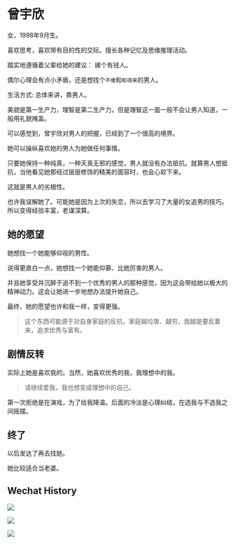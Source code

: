 # 曾宇欣

女，1998年9月生。

喜欢思考，喜欢带有目的性的交际。擅长各种记忆及思维推理活动。

踏实地遵循着父辈给她的建议： 嫁个有钱人。

偶尔心理会有点小矛盾，还是想找个`不傻`和`和得来`的男人。



生活方式: 总体来讲，靠男人。

美貌是第一生产力，理智是第二生产力，但是理智这一面一般不会让男人知道，一般用礼貌掩盖。



可以感觉到，曾宇欣对男人的把握，已经到了一个很高的境界。

她可以操纵喜欢她的男人为她做任何事情。

只要她保持一种纯真，一种天真无邪的感觉，男人就没有办法抵抗。就算男人想抵抗，当他看见她那经过层层修饰的精美的面容时，也会心软下来。

这就是男人的劣根性。



也许我误解她了。可能她是因为上次的失恋，所以去学习了大量的女追男的技巧。所以变得经验丰富，老谋深算。

## 她的愿望

她想找一个她能够仰视的男性。

说得更直白一点，她想找一个她能仰慕、比她厉害的男人。

并且她享受并沉醉于追不到一个优秀的男人的那种感觉，因为这会带给她以极大的精神动力。这会让她进一步地想办法提升她自己。

最终，她的愿望也许和我一样，变得更强。

> 这个东西可能源于对自身家庭的反抗。家庭越垃圾、越穷，我越是要反着来，追求优秀与富有。

## 剧情反转

实际上她是喜欢我的。当然，她喜欢优秀的我，我理想中的我。

> 请继续爱我，我也想变成理想中的自己。

第一次拒绝是在演戏，为了给我降温。后面的冷淡是心理纠结，在选我与不选我之间摇摆。

## 终了

以后发达了再去找她。

她比较适合当老婆。

## Wechat History

![](../../.gitbook/assets/1.JPEG)

![](../../.gitbook/assets/2.JPEG)

![](../../.gitbook/assets/3.JPEG)
